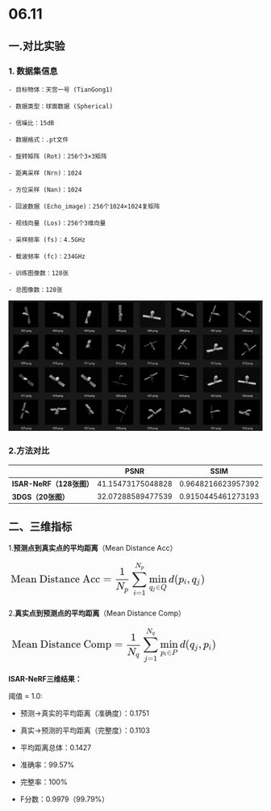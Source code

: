 # 06.11

## 一.对比实验

### 1. 数据集信息

```text
- 目标物体：天宫一号 (TianGong1)

- 数据类型：球面数据 (Spherical)

- 信噪比：15dB

- 数据格式：.pt文件

- 旋转矩阵 (Rot)：256个3×3矩阵

- 距离采样 (Nrn)：1024

- 方位采样 (Nan)：1024

- 回波数据 (Echo_image)：256个1024×1024复矩阵

- 视线向量 (Los)：256个3维向量

- 采样频率 (fs)：4.5GHz

- 载波频率 (fc)：234GHz

- 训练图像数：128张

- 总图像数：128张
```

![image-20250610221159261](06.11.assets/image-20250610221159261.png)

### 2.方法对比

|                          | PSNR              | SSIM               |
| ------------------------ | ----------------- | ------------------ |
| **ISAR-NeRF（128张图）** | 41.15473175048828 | 0.9648216623957392 |
| **3DGS（20张图）**       | 32.07288589477539 | 0.9150445461273193 |



## 二、三维指标

1.**预测点到真实点的平均距离**（Mean Distance Acc）

![image-20250611092642400](06.11.assets/image-20250611092642400.png)

2.**真实点到预测点的平均距离**（Mean Distance Comp）

![image-20250611092759186](06.11.assets/image-20250611092759186.png)

**ISAR-NeRF三维结果：**

阈值 = 1.0:

- 预测→真实的平均距离（准确度）：0.1751

- 真实→预测的平均距离（完整度）：0.1103

- 平均距离总体：0.1427

- 准确率：99.57%

- 完整率：100%

- F分数：0.9979（99.79%）

